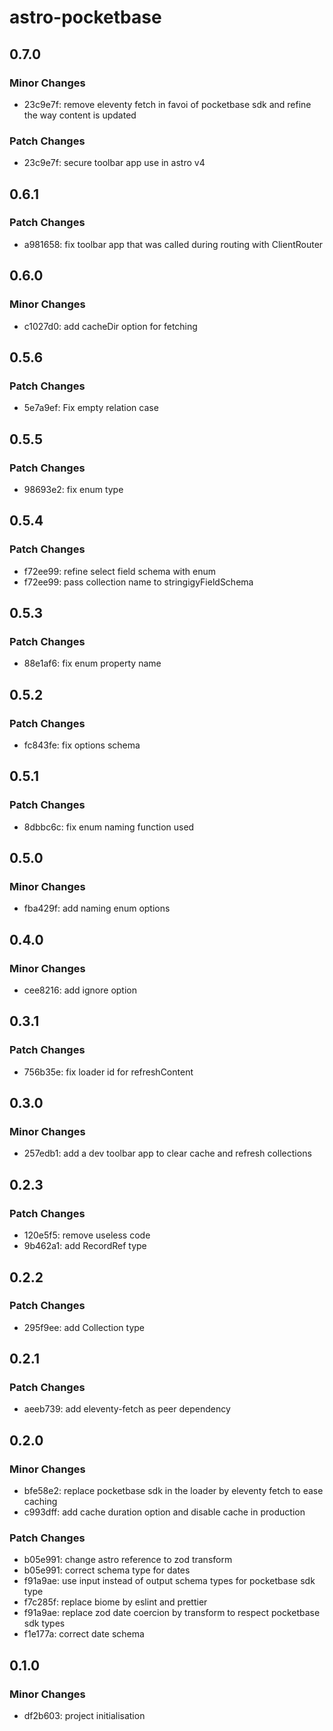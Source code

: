 # astro-pocketbase

## 0.7.0

### Minor Changes

- 23c9e7f: remove eleventy fetch in favoi of pocketbase sdk and refine the way content is updated

### Patch Changes

- 23c9e7f: secure toolbar app use in astro v4

## 0.6.1

### Patch Changes

- a981658: fix toolbar app that was called during routing with ClientRouter

## 0.6.0

### Minor Changes

- c1027d0: add cacheDir option for fetching

## 0.5.6

### Patch Changes

- 5e7a9ef: Fix empty relation case

## 0.5.5

### Patch Changes

- 98693e2: fix enum type

## 0.5.4

### Patch Changes

- f72ee99: refine select field schema with enum
- f72ee99: pass collection name to stringigyFieldSchema

## 0.5.3

### Patch Changes

- 88e1af6: fix enum property name

## 0.5.2

### Patch Changes

- fc843fe: fix options schema

## 0.5.1

### Patch Changes

- 8dbbc6c: fix enum naming function used

## 0.5.0

### Minor Changes

- fba429f: add naming enum options

## 0.4.0

### Minor Changes

- cee8216: add ignore option

## 0.3.1

### Patch Changes

- 756b35e: fix loader id for refreshContent

## 0.3.0

### Minor Changes

- 257edb1: add a dev toolbar app to clear cache and refresh collections

## 0.2.3

### Patch Changes

- 120e5f5: remove useless code
- 9b462a1: add RecordRef type

## 0.2.2

### Patch Changes

- 295f9ee: add Collection type

## 0.2.1

### Patch Changes

- aeeb739: add eleventy-fetch as peer dependency

## 0.2.0

### Minor Changes

- bfe58e2: replace pocketbase sdk in the loader by eleventy fetch to ease caching
- c993dff: add cache duration option and disable cache in production

### Patch Changes

- b05e991: change astro reference to zod transform
- b05e991: correct schema type for dates
- f91a9ae: use input instead of output schema types for pocketbase sdk type
- f7c285f: replace biome by eslint and prettier
- f91a9ae: replace zod date coercion by transform to respect pocketbase sdk types
- f1e177a: correct date schema

## 0.1.0

### Minor Changes

- df2b603: project initialisation
